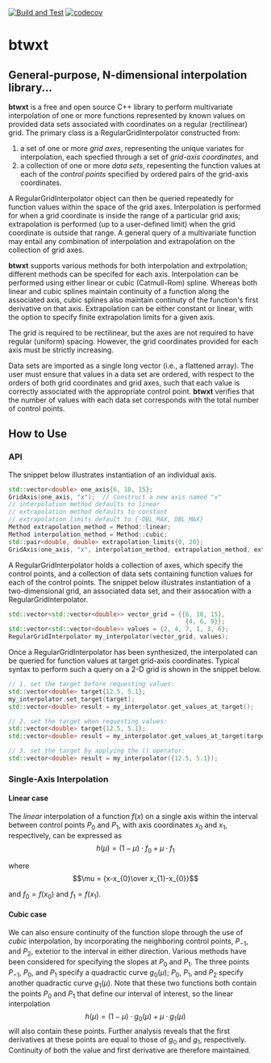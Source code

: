 [![Build and Test](https://github.com/bigladder/btwxt/actions/workflows/build-and-test.yml/badge.svg)](https://github.com/bigladder/btwxt/actions/workflows/build-and-test.yml)
[![codecov](https://codecov.io/gh/bigladder/btwxt/branch/master/graph/badge.svg)](https://codecov.io/gh/bigladder/btwxt)

# **btwxt**

## General-purpose, N-dimensional interpolation library...

**btwxt** is a free and open source C++ library to perform multivariate interpolation of one or more functions represented by known values on provided data sets associated with coordinates on a regular (rectilinear) grid. The primary class is a RegularGridInterpolator constructed from:

1. a set of one or more *grid axes*, representing the unique variates for interpolation, each specfied through a set of *grid-axis coordinates*, and
2. a collection of one or more *data sets*, repesenting the function values at each of the *control points* specified by ordered pairs of the grid-axis coordinates.

A RegularGridInterpolator object can then be queried repeatedly for function values within the space of the grid axes. Interpolation is performed for when a grid coordinate is inside the range of a particular grid axis; extrapolation is performed (up to a user-defined limit) when the grid coordinate is outside that range. A general query of a multivariate function may entail any combination of interpolation and extrapolation on the collection of grid axes.

**btwxt** supports various methods for both interpolation and extrpolation; different methods can be specifed for each axis. Interpolation can be performed using either linear or cubic (Catmull-Rom) spline. Whereas both linear and cubic splines maintain continuity of a function along the associated axis, cubic splines also maintain continuty of the function's first derivative on that axis. Extrapolation can be either constant or linear, with the option to specify finite extrapolation limits for a given axis.

The grid is required to be rectilinear, but the axes are not required to have regular (uniform) spacing. However, the grid coordinates provided for each axis must be strictly increasing.

Data sets are imported as a single long vector (i.e., a flattened array). The user must ensure that values in a data set are ordered, with respect to the orders of both grid coordinates and grid axes, such that each value is correctly associated with the appropriate control point. **btwxt** verifies that the number of values with each data set corresponds with the total number of control points.

## How to Use

### API

The snippet below illustrates instantiation of an individual axis.

```c++
std::vector<double> one_axis{6, 10, 15};
GridAxis(one_axis, "x");  // Construct a new axis named "x"
// interpolation method defaults to linear
// extrapolation method defaults to constant
// extrapolation limits default to {-DBL_MAX, DBL_MAX}
Method extrapolation_method = Method::linear;
Method interpolation_method = Method::cubic;
std::pair<double, double> extrapolation_limits{0, 20};
GridAxis(one_axis, "x", interpolation_method, extrapolation_method, extrapolation_limits);
```

A RegularGridInterpolator holds a collection of axes, which specify the control points, and a collection of data sets containing function values for each of the control points. The snippet below illustrates instantiation of a two-dimensional grid, an associated data set, and their assocation with a RegularGridInterpolator.

```c++
std::vector<std::vector<double>> vector_grid = {{6, 10, 15},
                                                 {4, 6, 9}};
std::vector<std::vector<double>> values = {2, 4, 7, 1, 3, 6};
RegularGridInterpolator my_interpolator(vector_grid, values);
```

Once a RegularGridInterpolator has been synthesized, the interpolated can be queried for function values at target grid-axis coordinates. Typical syntax to perform such a query on a 2-D grid is shown in the snippet below. 

```c++
// 1. set the target before requesting values:
std::vector<double> target{12.5, 5.1};
my_interpolator.set_target(target);
std::vector<double> result = my_interpolator.get_values_at_target();

// 2. set the target when requesting values:
std::vector<double> target{12.5, 5.1};
std::vector<double> result = my_interpolator.get_values_at_target(target);

// 3. set the target by applying the () operator:
std::vector<double> result = my_interpolator({12.5, 5.1});
```
### Single-Axis Interpolation
#### Linear case
The *linear* interpolation of a function $f(x)$ on a single axis within the interval between control points $P_{0}$ and $P_{1}$, with axis coordinates $x_{0}$ and $x_{1}$, respectively, can be expressed as
$$h(\mu) =  (1-\mu)\cdot f_{0}+\mu \cdot f_{1}$$

where
$$\mu =  {x-x_{0}\over x_{1}-x_{0}}$$

and $f_{0}=f(x_{0})$ and $f_{1}=f(x_{1})$.

#### Cubic case
We can also ensure continuity of the function slope through the use of *cubic* interpolation, by incorporating the neighboring control points, $P_{-1}$, and $P_{2}$, exterior to the interval in either direction. Various methods have been considered for specifying the slopes at $P_{0}$ and $P_{1}$.
The three points $P_{-1}$, $P_{0}$, and $P_{1}$ specify a quadractic curve $g_{0}(\mu)$; $P_{0}$, $P_{1}$, and $P_{2 }$ specify another quadractic curve $g_{1}(\mu)$. Note that these two functions both contain the points $P_{0}$ and $P_{1}$ that define our interval of interest, so the linear interpolation
$$h(\mu) =  (1-\mu)\cdot g_{0}(\mu)+\mu \cdot g_{1}(\mu)$$
 will also contain these points. Further analysis reveals that the first derivatives at these points are equal to those of $g_{0}$ and $g_{1}$, respectively. Continuity of both the value and first derivative are therefore maintained.